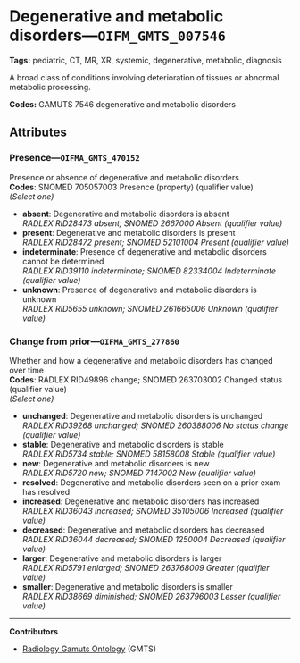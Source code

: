 # Degenerative and metabolic disorders—`OIFM_GMTS_007546`

**Tags:** pediatric, CT, MR, XR, systemic, degenerative, metabolic, diagnosis

A broad class of conditions involving deterioration of tissues or abnormal metabolic processing.

**Codes:** GAMUTS 7546 degenerative and metabolic disorders

## Attributes

### Presence—`OIFMA_GMTS_470152`

Presence or absence of degenerative and metabolic disorders  
**Codes**: SNOMED 705057003 Presence (property) (qualifier value)  
*(Select one)*

- **absent**: Degenerative and metabolic disorders is absent  
_RADLEX RID28473 absent; SNOMED 2667000 Absent (qualifier value)_
- **present**: Degenerative and metabolic disorders is present  
_RADLEX RID28472 present; SNOMED 52101004 Present (qualifier value)_
- **indeterminate**: Presence of degenerative and metabolic disorders cannot be determined  
_RADLEX RID39110 indeterminate; SNOMED 82334004 Indeterminate (qualifier value)_
- **unknown**: Presence of degenerative and metabolic disorders is unknown  
_RADLEX RID5655 unknown; SNOMED 261665006 Unknown (qualifier value)_

### Change from prior—`OIFMA_GMTS_277860`

Whether and how a degenerative and metabolic disorders has changed over time  
**Codes**: RADLEX RID49896 change; SNOMED 263703002 Changed status (qualifier value)  
*(Select one)*

- **unchanged**: Degenerative and metabolic disorders is unchanged  
_RADLEX RID39268 unchanged; SNOMED 260388006 No status change (qualifier value)_
- **stable**: Degenerative and metabolic disorders is stable  
_RADLEX RID5734 stable; SNOMED 58158008 Stable (qualifier value)_
- **new**: Degenerative and metabolic disorders is new  
_RADLEX RID5720 new; SNOMED 7147002 New (qualifier value)_
- **resolved**: Degenerative and metabolic disorders seen on a prior exam has resolved  
- **increased**: Degenerative and metabolic disorders has increased  
_RADLEX RID36043 increased; SNOMED 35105006 Increased (qualifier value)_
- **decreased**: Degenerative and metabolic disorders has decreased  
_RADLEX RID36044 decreased; SNOMED 1250004 Decreased (qualifier value)_
- **larger**: Degenerative and metabolic disorders is larger  
_RADLEX RID5791 enlarged; SNOMED 263768009 Greater (qualifier value)_
- **smaller**: Degenerative and metabolic disorders is smaller  
_RADLEX RID38669 diminished; SNOMED 263796003 Lesser (qualifier value)_

---

**Contributors**

- [Radiology Gamuts Ontology](https://gamuts.net/) (GMTS)